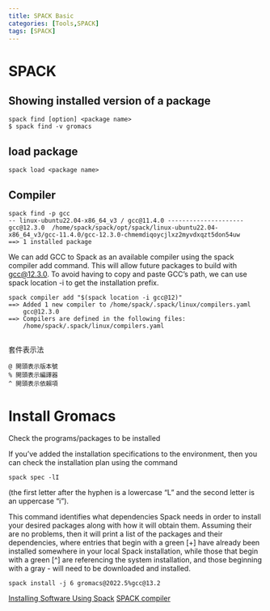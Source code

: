 ```yaml
---
title: SPACK Basic
categories: [Tools,SPACK]
tags: [SPACK]
---
```


# SPACK
## Showing installed version of a package
```
spack find [option] <package name>
$ spack find -v gromacs
```

## load package
```
spack load <package name>
```


## Compiler
```
spack find -p gcc
-- linux-ubuntu22.04-x86_64_v3 / gcc@11.4.0 ---------------------
gcc@12.3.0  /home/spack/spack/opt/spack/linux-ubuntu22.04-x86_64_v3/gcc-11.4.0/gcc-12.3.0-chmemdiqoycjlxz2myvdxqzt5don54uw
==> 1 installed package
```
We can add GCC to Spack as an available compiler using the spack compiler add command. This will allow future packages to build with gcc@12.3.0. To avoid having to copy and paste GCC’s path, we can use spack location -i to get the installation prefix.
```
spack compiler add "$(spack location -i gcc@12)"
==> Added 1 new compiler to /home/spack/.spack/linux/compilers.yaml
    gcc@12.3.0
==> Compilers are defined in the following files:
    /home/spack/.spack/linux/compilers.yaml
```

##
套件表示法
```
@ 開頭表示版本號
% 開頭表示編譯器
^ 開頭表示依賴項
```
# Install Gromacs
Check the programs/packages to be installed

If you’ve added the installation specifications to the environment, then you can check the installation plan using the command
```
spack spec -lI
```
(the first letter after the hyphen is a lowercase “L” and the second letter is an uppercase “i”).

This command identifies what dependencies Spack needs in order to install your desired packages along with how it will obtain them. Assuming their are no problems, then it will print a list of the packages and their dependencies, where entries that begin with a green [+] have already been installed somewhere in your local Spack installation, while those that begin with a green [^] are referencing the system installation, and those beginning with a gray - will need to be downloaded and installed.

```
spack install -j 6 gromacs@2022.5%gcc@13.2
```

[Installing Software Using Spack](https://chtc.cs.wisc.edu/uw-research-computing/hpc-spack-install)
[SPACK compiler](https://spack-tutorial.readthedocs.io/en/latest/tutorial_basics.html#customizing-compilers)

